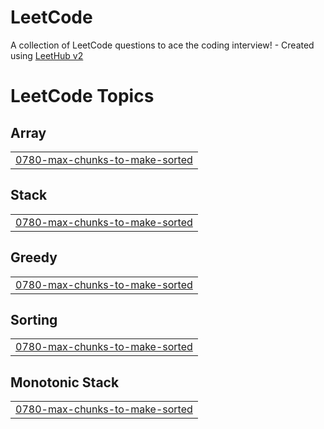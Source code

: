 # LeetCode
A collection of LeetCode questions to ace the coding interview! - Created using [LeetHub v2](https://github.com/arunbhardwaj/LeetHub-2.0)

<!---LeetCode Topics Start-->
# LeetCode Topics
## Array
|  |
| ------- |
| [0780-max-chunks-to-make-sorted](https://github.com/Amaankaa/LeetCode/tree/master/0780-max-chunks-to-make-sorted) |
## Stack
|  |
| ------- |
| [0780-max-chunks-to-make-sorted](https://github.com/Amaankaa/LeetCode/tree/master/0780-max-chunks-to-make-sorted) |
## Greedy
|  |
| ------- |
| [0780-max-chunks-to-make-sorted](https://github.com/Amaankaa/LeetCode/tree/master/0780-max-chunks-to-make-sorted) |
## Sorting
|  |
| ------- |
| [0780-max-chunks-to-make-sorted](https://github.com/Amaankaa/LeetCode/tree/master/0780-max-chunks-to-make-sorted) |
## Monotonic Stack
|  |
| ------- |
| [0780-max-chunks-to-make-sorted](https://github.com/Amaankaa/LeetCode/tree/master/0780-max-chunks-to-make-sorted) |
<!---LeetCode Topics End-->
